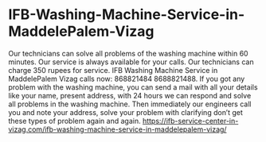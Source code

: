 # IFB-Washing-Machine-Service-in-MaddelePalem-Vizag
 Our technicians can solve all problems of the washing machine within 60 minutes. Our service is always available for your calls. Our technicians can charge 350 rupees for service. IFB Washing Machine Service in MaddelePalem Vizag calls now: 868821484 8688821488. If you got any problem with the washing machine, you can send a mail with all your details like your name, present address, with 24 hours we can respond and solve all problems in the washing machine. Then immediately our engineers call you and note your address, solve your problem with clarifying don’t get these types of problem again and again. https://ifb-service-center-in-vizag.com/ifb-washing-machine-service-in-maddelepalem-vizag/
